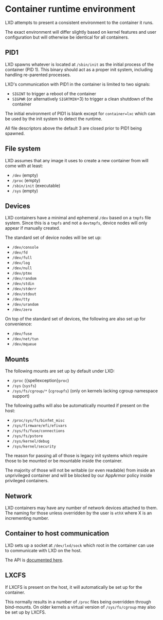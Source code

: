 # Container runtime environment
LXD attempts to present a consistent environment to the container it runs.

The exact environment will differ slightly based on kernel features and user
configuration but will otherwise be identical for all containers.

## PID1
LXD spawns whatever is located at `/sbin/init` as the initial process of the container (PID 1).
This binary should act as a proper init system, including handling re-parented processes.

LXD's communication with PID1 in the container is limited to two signals:

 - `SIGINT` to trigger a reboot of the container
 - `SIGPWR` (or alternatively `SIGRTMIN`+3) to trigger a clean shutdown of the container

The initial environment of PID1 is blank except for `container=lxc` which can
be used by the init system to detect the runtime.

All file descriptors above the default 3 are closed prior to PID1 being spawned.

## File system
LXD assumes that any image it uses to create a new container from will come with at least:

 - `/dev` (empty)
 - `/proc` (empty)
 - `/sbin/init` (executable)
 - `/sys` (empty)

## Devices
LXD containers have a minimal and ephemeral `/dev` based on a `tmpfs` file system.
Since this is a `tmpfs` and not a `devtmpfs`, device nodes will only appear if manually created.

The standard set of device nodes will be set up:

 - `/dev/console`
 - `/dev/fd`
 - `/dev/full`
 - `/dev/log`
 - `/dev/null`
 - `/dev/ptmx`
 - `/dev/random`
 - `/dev/stdin`
 - `/dev/stderr`
 - `/dev/stdout`
 - `/dev/tty`
 - `/dev/urandom`
 - `/dev/zero`

On top of the standard set of devices, the following are also set up for convenience:

 - `/dev/fuse`
 - `/dev/net/tun`
 - `/dev/mqueue`

## Mounts
The following mounts are set up by default under LXD:

 - `/proc` ({spellexception}`proc`)
 - `/sys` (`sysfs`)
 - `/sys/fs/cgroup/*` (`cgroupfs`) (only on kernels lacking cgroup namespace support)

The following paths will also be automatically mounted if present on the host:

 - `/proc/sys/fs/binfmt_misc`
 - `/sys/firmware/efi/efivars`
 - `/sys/fs/fuse/connections`
 - `/sys/fs/pstore`
 - `/sys/kernel/debug`
 - `/sys/kernel/security`

The reason for passing all of those is legacy init systems which require
those to be mounted or be mountable inside the container.

The majority of those will not be writable (or even readable) from inside an
unprivileged container and will be blocked by our AppArmor policy inside
privileged containers.

## Network
LXD containers may have any number of network devices attached to them.
The naming for those unless overridden by the user is `ethX` where X is an incrementing number.

## Container to host communication
LXD sets up a socket at `/dev/lxd/sock` which root in the container can use to communicate with LXD on the host.

The API is [documented here](dev-lxd.md).

## LXCFS
If LXCFS is present on the host, it will automatically be set up for the container.

This normally results in a number of `/proc` files being overridden through bind-mounts.
On older kernels a virtual version of `/sys/fs/cgroup` may also be set up by LXCFS.
